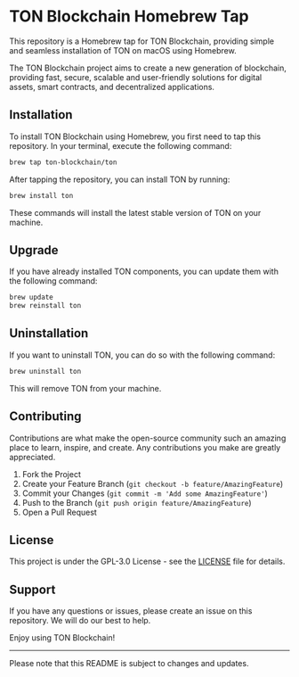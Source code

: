 # TON Blockchain Homebrew Tap

This repository is a Homebrew tap for TON Blockchain, providing simple and seamless installation of TON on macOS using Homebrew. 

The TON Blockchain project aims to create a new generation of blockchain, providing fast, secure, scalable and user-friendly solutions for digital assets, smart contracts, and decentralized applications.



## Installation

To install TON Blockchain using Homebrew, you first need to tap this repository. In your terminal, execute the following command:

```bash
brew tap ton-blockchain/ton
```

After tapping the repository, you can install TON by running:

```bash
brew install ton
```

These commands will install the latest stable version of TON on your machine. 

## Upgrade

If you have already installed TON components, you can update them with the following command:

```bash
brew update
brew reinstall ton
```

## Uninstallation

If you want to uninstall TON, you can do so with the following command:

```bash
brew uninstall ton
```

This will remove TON from your machine.

## Contributing

Contributions are what make the open-source community such an amazing place to learn, inspire, and create. Any contributions you make are greatly appreciated.

1. Fork the Project
2. Create your Feature Branch (`git checkout -b feature/AmazingFeature`)
3. Commit your Changes (`git commit -m 'Add some AmazingFeature'`)
4. Push to the Branch (`git push origin feature/AmazingFeature`)
5. Open a Pull Request

## License

This project is under the GPL-3.0 License - see the [LICENSE](LICENSE) file for details.

## Support

If you have any questions or issues, please create an issue on this repository. We will do our best to help.

Enjoy using TON Blockchain!

--- 

Please note that this README is subject to changes and updates.
